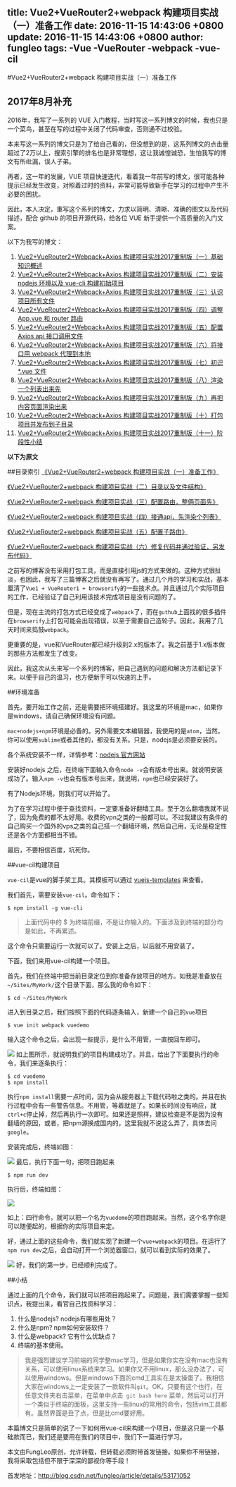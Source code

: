 title: Vue2+VueRouter2+webpack 构建项目实战（一）准备工作
date: 2016-11-15 14:43:06 +0800
update: 2016-11-15 14:43:06 +0800
author: fungleo
tags:
    -Vue
    -VueRouter
    -webpack
    -vue-cil
---

#Vue2+VueRouter2+webpack 构建项目实战（一）准备工作

## 2017年8月补充

2016年，我写了一系列的 VUE 入门教程，当时写这一系列博文的时候，我也只是一个菜鸟，甚至在写的过程中关闭了代码审查，否则通不过校验。

本来写这一系列的博文只是为了给自己看的，但没想到的是，这系列博文的点击量超过了2万以上，搜索引擎的排名也是非常理想，这让我诚惶诚恐，生怕我写的博文有所纰漏，误人子弟。

再者，这一年的发展，VUE 项目快速迭代，看着我一年前写的博文，很可能各种提示已经发生改变，对照着过时的资料，非常可能导致新手在学习的过程中产生不必要的困扰。

因此，本人决定，重写这个系列的博文，力求以简明、清晰、准确的图文以及代码描述，配合 github 的项目开源代码，给各位 VUE 新手提供一个高质量的入门文案。

以下为我写的博文：

1. [Vue2+VueRouter2+Webpack+Axios 构建项目实战2017重制版（一）基础知识概述](http://blog.csdn.net/fungleo/article/details/77575077)
2. [Vue2+VueRouter2+Webpack+Axios 构建项目实战2017重制版（二）安装 nodejs 环境以及 vue-cli 构建初始项目](http://blog.csdn.net/fungleo/article/details/77584701)
3. [Vue2+VueRouter2+Webpack+Axios 构建项目实战2017重制版（三）认识项目所有文件](http://blog.csdn.net/fungleo/article/details/77585205)
4. [Vue2+VueRouter2+Webpack+Axios 构建项目实战2017重制版（四）调整 App.vue 和 router 路由](http://blog.csdn.net/fungleo/article/details/77600798)
5. [Vue2+VueRouter2+Webpack+Axios 构建项目实战2017重制版（五）配置 Axios api 接口调用文件](http://blog.csdn.net/fungleo/article/details/77601270)
6. [Vue2+VueRouter2+Webpack+Axios 构建项目实战2017重制版（六）将接口用 webpack 代理到本地](http://blog.csdn.net/fungleo/article/details/77601761)
7. [Vue2+VueRouter2+Webpack+Axios 构建项目实战2017重制版（七）初识 *.vue 文件](http://blog.csdn.net/fungleo/article/details/77602914)
8. [Vue2+VueRouter2+Webpack+Axios 构建项目实战2017重制版（八）渲染一个列表出来先](http://blog.csdn.net/fungleo/article/details/77603537)
9. [Vue2+VueRouter2+Webpack+Axios 构建项目实战2017重制版（九）再把内容页面渲染出来](http://blog.csdn.net/fungleo/article/details/77604490)
10. [Vue2+VueRouter2+Webpack+Axios 构建项目实战2017重制版（十）打包项目并发布到子目录](http://blog.csdn.net/fungleo/article/details/77606216)
11. [Vue2+VueRouter2+Webpack+Axios 构建项目实战2017重制版（十一）阶段性小结](http://blog.csdn.net/fungleo/article/details/77606321)

**以下为原文**



##目录索引
[《Vue2+VueRouter2+webpack 构建项目实战（一）准备工作》](http://blog.csdn.net/fungleo/article/details/53171052)

[《Vue2+VueRouter2+webpack 构建项目实战（二）目录以及文件结构》](http://blog.csdn.net/fungleo/article/details/53171614)

[《Vue2+VueRouter2+webpack 构建项目实战（三）配置路由，整俩页面先》](http://blog.csdn.net/FungLeo/article/details/53199436)

[《Vue2+VueRouter2+webpack 构建项目实战（四）接通api，先渲染个列表》](http://blog.csdn.net/fungleo/article/details/53202276)

[《Vue2+VueRouter2+webpack 构建项目实战（五）配置子路由》](http://blog.csdn.net/fungleo/article/details/53213167)

[《Vue2+VueRouter2+webpack 构建项目实战（六）修复代码并通过验证，另发布代码》](http://blog.csdn.net/fungleo/article/details/54602753)

之前写的博客没有采用打包工具，而是直接引用js的方式来做的。这种方式很扯淡，也因此，我写了三篇博客之后就没有再写了。通过几个月的学习和实战，基本厘清了`Vue1 + VueRouter1 + browserify`的一些技术点。并且通过几个实际项目的工作，已经验证了自己利用该技术完成项目是没有问题的了。

但是，现在主流的打包方式已经变成了`webpack`了，而在`guthub`上面找的很多插件在`browserify`上打包可能会出现错误，以至于需要自己造轮子。因此，我用了几天时间来捣鼓`webpack`。

更重要的是，vue和VueRouter都已经升级到2.x的版本了。我之前基于1.x版本做的那些方法都发生了改变。

因此，我这次从头来写一个系列的博客，把自己遇到的问题和解决方法都记录下来。以便于自己的温习，也方便新手可以快速的上手。

##环境准备

首先，要开始工作之前，还是需要把环境搭建好。我这里的环境是mac，如果你是windows，请自己确保环境没有问题。

`mac+nodejs+npm`环境是必备的。另外需要文本编辑器，我使用的是`atom`，当然，你可以使用`sublime`或者其他的，都没有关系。只是，nodejs是必须要安装的。

各个系统安装不一样，详情参考：[nodejs 官方网站](https://nodejs.org/en/)

安装好nodejs 之后，在终端下面输入命令`node -v`会有版本号出来。就说明安装成功了。输入`npm -v`也会有版本号出来，就说明，`npm`也已经安装好了。

有了Nodejs环境，则我们可以开始了。

为了在学习过程中便于查找资料，一定要准备好翻墙工具。至于怎么翻墙我就不说了，因为免费的都不太好用。收费的vpn之类的一般都可以。不过我建议有条件的自己购买一个国外的vps之类的自己搭一个翻墙环境，然后自己用，无论是稳定性还是各个方面都相当不错。

最后，不要相信百度，坑死你。

##vue-cil构建项目

`vue-cil`是vue的脚手架工具。其模板可以通过 [vuejs-templates](https://github.com/vuejs-templates/webpack) 来查看。

我们首先，需要安装`vue-cil`。命令如下：

```
$ npm install -g vue-cli
```
>上面代码中的 $ 为终端前缀，不是让你输入的。下面涉及到终端的部分均是如此，不再累述。

这个命令只需要运行一次就可以了。安装上之后，以后就不用安装了。

下面，我们来用vue-cil构建一个项目。

首先，我们在终端中把当前目录定位到你准备存放项目的地方。如我是准备放在`~/Sites/MyWork/`这个目录下面，那么我的命令如下：

```
$ cd ~/Sites/MyWork
```
进入到目录之后，我们按照下面的代码逐条输入，新建一个自己的`vue`项目

```
$ vue init webpack vuedemo
```
输入这个命令之后，会出现一些提示，是什么不用管，一直按回车即可。

![](https://raw.githubusercontent.com/fengcms/articles/master/image/ab/de9bfb17e828929041270776ba1bfd.jpg)
如上图所示，就说明我们的项目构建成功了。并且，给出了下面要执行的命令，我们来逐条执行：
```
$ cd vuedemo
$ npm install
```
执行`npm install`需要一点时间，因为会从服务器上下载代码啦之类的。并且在执行过程中会有一些警告信息。不用管，等着就是了。如果长时间没有响应，就`ctrl+c`停止掉，然后再执行一次即可。如果还是照样，建议检查是不是因为没有翻墙的原因，或者，把npm源换成国内的，这里我就不说这么弄了，具体去问`google`。

安装完成后，终端如图：

![](https://raw.githubusercontent.com/fengcms/articles/master/image/95/ab2980c929aa321db1f97eb3f3b923.jpg)
最后，执行下面一句，把项目跑起来
```
$ npm run dev
```
执行后，终端如图：

![](https://raw.githubusercontent.com/fengcms/articles/master/image/f5/5f207009ee382c52f19e7ad54e8322.jpg)

如上：四行命令，就可以把一个名为`vuedemo`的项目跑起来。当然，这个名字你是可以随便起的，根据你的实际项目来定。

好，通过上面的这些命令，我们就实现了新建一个`vue+webpack`的项目。在运行了`npm run dev`之后，会自动打开一个浏览器窗口，就可以看到实际的效果了。

![](https://raw.githubusercontent.com/fengcms/articles/master/image/0c/cc3295755c8e6995f5dcf1bdd1c47d.jpg)
好，我们的第一步，已经顺利完成了。

##小结

通过上面的几个命令，我们就可以把项目跑起来了。问题是，我们需要掌握一些知识点，我提出来，看官自己找资料学习：

1. 什么是nodejs? nodejs有哪些用处？
2. 什么是npm? npm如何安装软件？
3. 什么是webpack? 它有什么优缺点？
4. 终端的基本使用。

> 我是强烈建议学习前端的同学整mac学习，但是如果你实在没有mac也没有关系，可以使用linux系统来学习。如果你又不用linux，那么没办法了，可以使用windows。但是windows下面的cmd工具实在是太操蛋了。我相信大家在windows上一定安装了一款软件叫`git`。OK，只要有这个也行，在任意文件夹右击菜单，在菜单中点击` git bash here` 菜单，然后可以打开一个类似于终端的面板，这里支持一些linux的常用的命令，包括vim工具都有。虽然界面是丑了点，但是比cmd要好用。

本篇博文只是简单的说了一下如何用vue-cil来构建一个项目，但是这只是一个基础款而已，我们还是要用在我们的项目中，我们下一篇进行学习。

本文由FungLeo原创，允许转载，但转载必须附带首发链接。如果你不带链接，我将采取包括但不限于深深的鄙视你等手段！

首发地址：http://blog.csdn.net/fungleo/article/details/53171052
